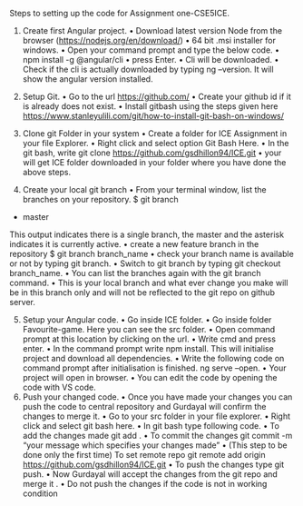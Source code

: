 
Steps to setting up the code for Assignment one-CSE5ICE.
1.	Create first Angular project.
•	Download latest version Node from the browser (https://nodejs.org/en/download/)
•	64 bit .msi installer for windows.
•	Open your command prompt and type the below code.
•	npm install -g @angular/cli
•	press Enter.
•	Cli will be downloaded.
•	Check if the cli is actually downloaded by typing ng –version. It will show the angular version installed.
2.	Setup Git.
•	Go to the url https://github.com/
•	Create your github id if it is already does not exist.
•	Install gitbash using the steps given here https://www.stanleyulili.com/git/how-to-install-git-bash-on-windows/

3.	Clone git Folder in your system
•	Create a folder for ICE Assignment in your file Explorer.
•	Right click and select option Git Bash Here.
•	In the git bash, write git clone https://github.com/gsdhillon94/ICE.git 
•	your will get ICE folder downloaded in your folder where you have done the above steps.

4.	Create your local git branch
•	From your terminal window, list the branches on your repository.
$ git branch

* master

This output indicates there is a single branch, the master and the asterisk indicates it is currently active.
•	create a new feature branch in the repository
$ git branch branch_name
•	check your branch name is available or not by typing git branch.
•	Switch to git branch by typing git checkout branch_name.
•	You can list the branches again with the git branch command.
•	This is your local branch and what ever change you make will be in this branch only and will not be reflected to the git repo on github server.


5.	Setup your Angular code.
•	Go inside ICE folder.
•	Go inside folder Favourite-game. Here you can see the src folder.
•	Open command prompt at this location by clicking on the url.
•	Write cmd and press enter.
•	In the command prompt write npm install.  This will initialise project and download all dependencies.
•	Write the following code on command prompt after initialisation is finished. 
ng serve –open.
•	Your project will open in browser.
•	You can edit the code by opening the code with VS code.
6.	Push your changed code.
•	Once you have made your changes you can push the code to central repository and Gurdayal will confirm the changes to merge it.
•	Go to your src folder in your file explorer.
•	Right click and select git bash here.
•	In git bash type following code.
•	To add the changes made git add .
•	To commit the changes git commit -m “your message which specifies your changes made”
•	(This step to be done only the first time) To set remote repo
  git remote add origin https://github.com/gsdhillon94/ICE.git 
•	To push the changes type git push.
•	Now Gurdayal will accept the changes from the git repo and merge it .
•	Do not push the changes if the code is not in working condition

